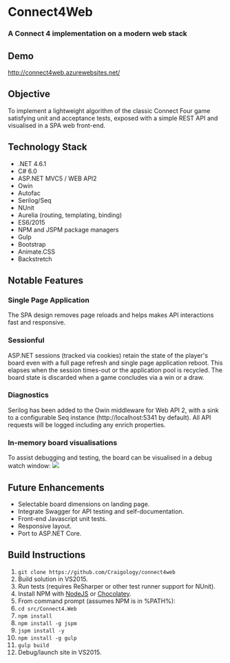 # Connect4Web
### A Connect 4 implementation on a modern web stack

## Demo
http://connect4web.azurewebsites.net/

## Objective
To implement a lightweight algorithm of the classic Connect Four game satisfying unit and acceptance tests, exposed with a simple REST API and visualised in a SPA web front-end.

## Technology Stack
* .NET 4.6.1
* C# 6.0
* ASP.NET MVC5 / WEB API2
* Owin
* Autofac
* Serilog/Seq
* NUnit
* Aurelia (routing, templating, binding)
* ES6/2015
* NPM and JSPM package managers
* Gulp
* Bootstrap
* Animate.CSS
* Backstretch

## Notable Features

### Single Page Application
The SPA design removes page reloads and helps makes API interactions fast and responsive.

### Sessionful
ASP.NET sessions (tracked via cookies) retain the state of the player's board even with a full page refresh and single page application reboot. This elapses when the session times-out or the application pool is recycled. The board state is discarded when a game concludes via a win or a draw.

### Diagnostics
Serilog has been added to the Owin middleware for Web API 2, with a sink to a configurable Seq instance (http://localhost:5341 by default). All API requests will be logged including any enrich properties.

### In-memory board visualisations
To assist debugging and testing, the board can be visualised in a debug watch window:
![](https://i.imgsafe.org/7ae782632f.png)

## Future Enhancements
* Selectable board dimensions on landing page.
* Integrate Swagger for API testing and self-documentation.
* Front-end Javascript unit tests.
* Responsive layout.
* Port to ASP.NET Core.

## Build Instructions
1. `git clone https://github.com/Craigology/connect4web`
2. Build solution in VS2015.
3. Run tests (requires ReSharper or other test runner support for NUnit).
4. Install NPM with [NodeJS](https://nodejs.org/en/) or [Chocolatey](https://chocolatey.org/packages/nodejs.install).
5. From command prompt (assumes NPM is in %PATH%):
  1. `cd src/Connect4.Web`
  1. `npm install`
  1. `npm install -g jspm`
  1. `jspm install -y`
  1. `npm install -g gulp`
  1. `gulp build`
6. Debug/launch site in VS2015.
